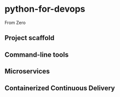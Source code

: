 # python-for-devops
From Zero


## Project scaffold

## Command-line tools

## Microservices

## Containerized Continuous Delivery
